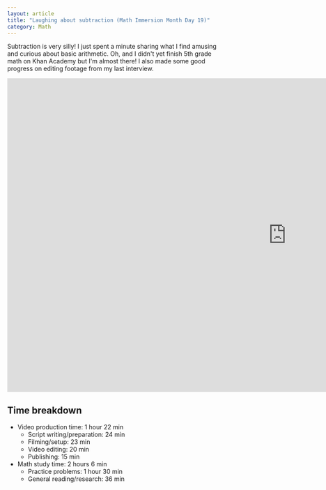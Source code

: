 ```yaml
---
layout: article
title: "Laughing about subtraction (Math Immersion Month Day 19)"
category: Math
---
```


Subtraction is very silly! I just spent a minute sharing what I find amusing and curious about basic arithmetic. Oh, and I didn't yet finish 5th grade math on Khan Academy but I'm almost there! I also made some good progress on editing footage from my last interview.

<iframe width="1280" height="720" src="https://www.youtube.com/embed/HRaVT5SLuF0" frameborder="0" allowfullscreen></iframe>

## Time breakdown
- Video production time: 1 hour 22 min
  - Script writing/preparation: 24 min
  - Filming/setup: 23 min
  - Video editing: 20 min
  - Publishing: 15 min
- Math study time: 2 hours 6 min
  - Practice problems: 1 hour 30 min
  - General reading/research: 36 min
